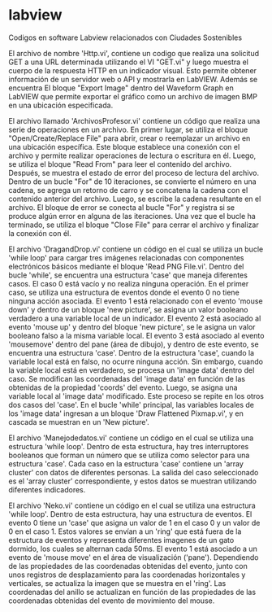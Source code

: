 # labview
Codigos en software Labview relacionados con Ciudades Sostenibles

El archivo de nombre 'Http.vi', contiene un codigo que realiza una solicitud GET a una URL determinada utilizando el VI "GET.vi" y luego muestra el cuerpo de la respuesta HTTP en un indicador visual. Esto permite obtener información de un servidor web o API y mostrarla en LabVIEW. Además se encuentra El bloque "Export Image" dentro del Waveform Graph en LabVIEW que permite exportar el gráfico como un archivo de imagen BMP en una ubicación especificada.  

El archivo llamado 'ArchivosProfesor.vi' contiene un código que realiza una serie de operaciones en un archivo. En primer lugar, se utiliza el bloque "Open/Create/Replace File" para abrir, crear o reemplazar un archivo en una ubicación específica. Este bloque establece una conexión con el archivo y permite realizar operaciones de lectura o escritura en él. Luego, se utiliza el bloque "Read From" para leer el contenido del archivo. Después, se muestra el estado de error del proceso de lectura del archivo. Dentro de un bucle "For" de 10 iteraciones, se convierte el número en una cadena, se agrega un retorno de carro y se concatena la cadena con el contenido anterior del archivo. Luego, se escribe la cadena resultante en el archivo. El bloque de error se conecta al bucle "For" y registra si se produce algún error en alguna de las iteraciones. Una vez que el bucle ha terminado, se utiliza el bloque "Close File" para cerrar el archivo y finalizar la conexión con él.

El archivo 'DragandDrop.vi' contiene un código en el cual se utiliza un bucle 'while loop' para cargar tres imágenes relacionadas con componentes electrónicos básicos mediante el bloque 'Read PNG File.vi'. Dentro del bucle 'while', se encuentra una estructura 'case' que maneja diferentes casos. El caso 0 está vacío y no realiza ninguna operación. En el primer caso, se utiliza una estructura de eventos donde el evento 0 no tiene ninguna acción asociada. El evento 1 está relacionado con el evento 'mouse down' y dentro de un bloque 'new picture', se asigna un valor booleano verdadero a una variable local de un indicador.
El evento 2 está asociado al evento 'mouse up' y dentro del bloque 'new picture', se le asigna un valor booleano falso a la misma variable local. El evento 3 está asociado al evento 'mousemove' dentro del pane (área de dibujo), y dentro de este evento, se encuentra una estructura 'case'.
Dentro de la estructura 'case', cuando la variable local está en falso, no ocurre ninguna acción. Sin embargo, cuando la variable local está en verdadero, se procesa un 'image data' dentro del caso. Se modifican las coordenadas del 'image data' en función de las obtenidas de la propiedad 'coords' del evento. Luego, se asigna una variable local al 'image data' modificado. Este proceso se repite en los otros dos casos del 'case'.
En el bucle 'while' principal, las variables locales de los 'image data' ingresan a un bloque 'Draw Flattened Pixmap.vi', y en cascada se muestran en un 'New picture'.

El archivo 'Manejodedatos.vi' contiene un código en el cual se utiliza una estructura 'while loop'. Dentro de esta estructura, hay tres interruptores booleanos que forman un número que se utiliza como selector para una estructura 'case'. Cada caso en la estructura 'case' contiene un 'array cluster' con datos de diferentes personas. La salida del caso seleccionado es el 'array cluster' correspondiente, y estos datos se muestran utilizando diferentes indicadores.

El archivo 'Neko.vi' contiene un código en el cual se utiliza una estructura 'while loop'. Dentro de esta estructura, hay una estructura de eventos. El evento 0 tiene un 'case' que asigna un valor de 1 en el caso 0 y un valor de 0 en el caso 1. Estos valores se envían a un 'ring' que está fuera de la estructura de eventos y representa diferentes imagenes de un gato dormido, los cuales se alternan cada 50ms. El evento 1 está asociado a un evento de 'mouse move' en el área de visualización ('pane'). Dependiendo de las propiedades de las coordenadas obtenidas del evento, junto con unos registros de desplazamiento para las coordenadas horizontales y verticales, se actualiza la imagen que se muestra en el 'ring'.  Las coordenadas del anillo se actualizan en función de las propiedades de las coordenadas obtenidas del evento de movimiento del mouse.
